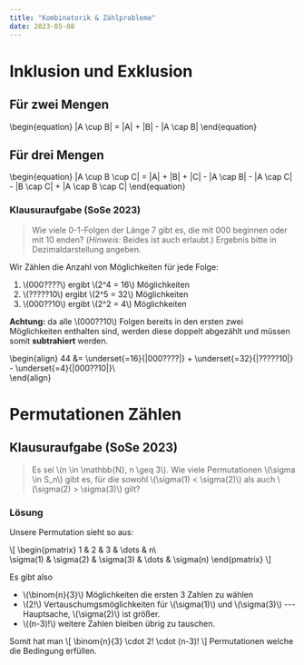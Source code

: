 ```yaml
---
title: "Kombinatorik & Zählprobleme"
date: 2023-05-08
---
```


# Inklusion und Exklusion

## Für zwei Mengen

\begin{equation}
|A \cup B| = |A| + |B| - |A \cap B|
\end{equation}

## Für drei Mengen

\begin{equation}
|A \cup B \cup C| = |A| + |B| + |C| - |A \cap B| - |A \cap C| - |B \cap C| + |A \cap B \cap C|
\end{equation}

### Klausuraufgabe (SoSe 2023)

>Wie viele 0-1-Folgen der Länge 7 gibt es, die mit 000 beginnen oder mit 10 enden? (*Hinweis:* Beides ist auch erlaubt.) Ergebnis bitte in Dezimaldarstellung angeben.

Wir Zählen die Anzahl von Möglichkeiten für jede Folge:
1. \\(000????\\) ergibt \\(2^4 = 16\\) Möglichkeiten
2. \\(?????10\\) ergibt \\(2^5 = 32\\) Möglichkeiten
3. \\(000??10\\) ergibt \\(2^2 = 4\\) Möglichkeiten

**Achtung:** da alle \\(000??10\\) Folgen bereits in den ersten zwei Möglichkeiten enthalten sind, werden diese doppelt abgezählt und müssen somit **subtrahiert** werden.

\begin{align}
44 &= \underset{=16}{|000????|} + \underset{=32}{|?????10|} - \underset{=4}{|000??10|}\\\
\end{align}

# Permutationen Zählen

## Klausuraufgabe (SoSe 2023)

>Es sei \\(n \in \mathbb{N}, n \geq 3\\). Wie viele Permutationen \\(\sigma \in S_n\\) gibt es, für die sowohl \\(\sigma(1) < \sigma(2)\\) als auch \\(\sigma(2) > \sigma(3)\\) gilt?

### Lösung

Unsere Permutation sieht so aus:

\\[
\begin{pmatrix}
1 & 2 & 3 & \dots & n\\\
\sigma(1) & \sigma(2) & \sigma(3) & \dots & \sigma(n)
\end{pmatrix}
\\]

Es gibt also
- \\(\binom{n}{3}\\) Möglichkeiten die ersten 3 Zahlen zu wählen
- \\(2!\\) Vertauschumgsmöglichkeiten für \\(\sigma(1)\\) und \\(\sigma(3)\\) --- Hauptsache, \\(\sigma(2)\\) ist größer.
- \\((n-3)!\\) weitere Zahlen bleiben übrig zu tauschen.

Somit hat man
\\[
\binom{n}{3} \cdot 2! \cdot (n-3)!
\\]
Permutationen welche die Bedingung erfüllen.